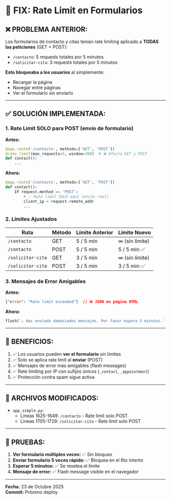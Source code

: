 # 🔧 FIX: Rate Limit en Formularios

## ❌ PROBLEMA ANTERIOR:

Los formularios de contacto y citas tenían rate limiting aplicado a **TODAS las peticiones** (GET + POST):
- `/contacto`: 5 requests totales por 5 minutos
- `/solicitar-cita`: 3 requests totales por 5 minutos

**Esto bloqueaba a los usuarios** al simplemente:
- Recargar la página
- Navegar entre páginas
- Ver el formulario sin enviarlo

---

## ✅ SOLUCIÓN IMPLEMENTADA:

### 1. Rate Limit SOLO para POST (envío de formulario)

**Antes:**
```python
@app.route('/contacto', methods=['GET', 'POST'])
@rate_limit(max_requests=5, window=300)  # ❌ Afecta GET y POST
def contact():
    ...
```

**Ahora:**
```python
@app.route('/contacto', methods=['GET', 'POST'])
def contact():
    if request.method == 'POST':
        # ✅ Rate limit SOLO aquí (envío real)
        client_ip = request.remote_addr
        ...
```

### 2. Límites Ajustados

| Ruta | Método | Límite Anterior | Límite Nuevo |
|------|--------|----------------|--------------|
| `/contacto` | GET | 5 / 5 min | ∞ (sin límite) |
| `/contacto` | POST | 5 / 5 min | 5 / 5 min ✅ |
| `/solicitar-cita` | GET | 3 / 5 min | ∞ (sin límite) |
| `/solicitar-cita` | POST | 3 / 5 min | 3 / 5 min ✅ |

### 3. Mensajes de Error Amigables

**Antes:**
```json
{"error": "Rate limit exceeded"}  // ❌ JSON en página HTML
```

**Ahora:**
```python
flash('⚠️ Has enviado demasiados mensajes. Por favor espera 5 minutos.', 'warning')
```

---

## 🎯 BENEFICIOS:

1. ✅ Los usuarios pueden **ver el formulario** sin límites
2. ✅ Solo se aplica rate limit al **enviar** (POST)
3. ✅ Mensajes de error más amigables (flash messages)
4. ✅ Rate limiting por IP con sufijos únicos (`_contact`, `_appointment`)
5. ✅ Protección contra spam sigue activa

---

## 📝 ARCHIVOS MODIFICADOS:

- `app_simple.py`:
  - Líneas 1625-1649: `/contacto` - Rate limit solo POST
  - Líneas 1705-1729: `/solicitar-cita` - Rate limit solo POST

---

## 🧪 PRUEBAS:

1. **Ver formulario múltiples veces:** ✅ Sin bloqueo
2. **Enviar formulario 5 veces rápido:** ✅ Bloquea en el 6to intento
3. **Esperar 5 minutos:** ✅ Se resetea el límite
4. **Mensaje de error:** ✅ Flash message visible en el navegador

---

**Fecha:** 23 de Octubre 2025  
**Commit:** Próximo deploy






